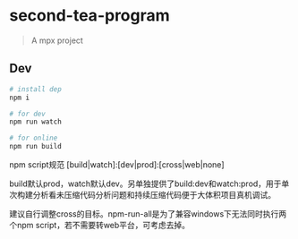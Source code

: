 # second-tea-program

> A mpx project

## Dev

```bash
# install dep
npm i

# for dev
npm run watch

# for online
npm run build
```

npm script规范 [build|watch]:[dev|prod]:[cross|web|none]

build默认prod，watch默认dev。另单独提供了build:dev和watch:prod，用于单次构建分析看未压缩代码分析问题和持续压缩代码便于大体积项目真机调试。

建议自行调整cross的目标。npm-run-all是为了兼容windows下无法同时执行两个npm script，若不需要转web平台，可考虑去掉。
